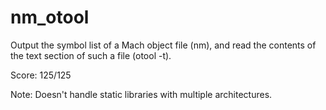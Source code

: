 # nm_otool
Output the symbol list of a Mach object file (nm), and read the contents of the text section of such a file (otool -t).

Score: 125/125

Note: Doesn't handle static libraries with multiple architectures.
